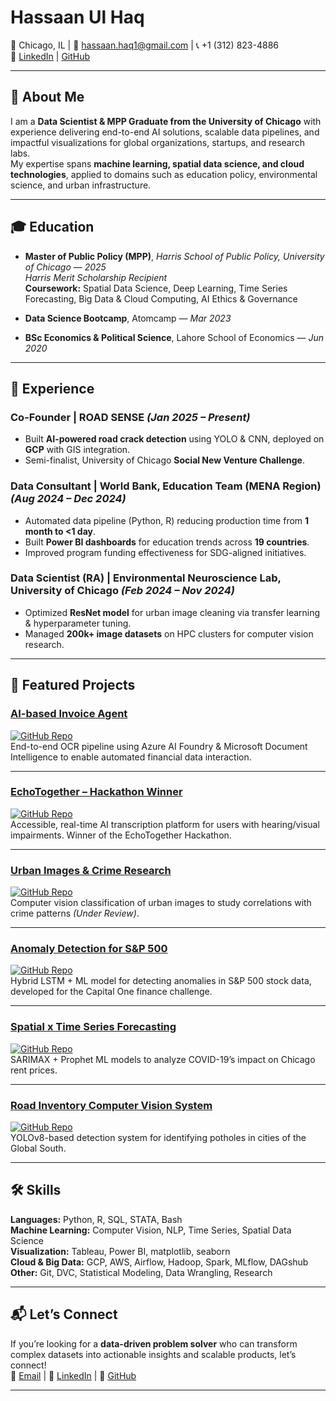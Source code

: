# Hassaan Ul Haq

📍 Chicago, IL | 📧 [hassaan.haq1@gmail.com](mailto:hassaan.haq1@gmail.com) | 📞 +1 (312) 823-4886  
🔗 [LinkedIn](https://www.linkedin.com/in/hassaanulhaq01/) | [GitHub](https://github.com/hassaanuh)  

---

## 👋 About Me
I am a **Data Scientist & MPP Graduate from the University of Chicago** with experience delivering end-to-end AI solutions, scalable data pipelines, and impactful visualizations for global organizations, startups, and research labs.  
My expertise spans **machine learning, spatial data science, and cloud technologies**, applied to domains such as education policy, environmental science, and urban infrastructure.

---

## 🎓 Education
- **Master of Public Policy (MPP)**, *Harris School of Public Policy, University of Chicago* — *2025*  
  *Harris Merit Scholarship Recipient*  
  **Coursework:** Spatial Data Science, Deep Learning, Time Series Forecasting, Big Data & Cloud Computing, AI Ethics & Governance  

- **Data Science Bootcamp**, Atomcamp — *Mar 2023*  

- **BSc Economics & Political Science**, Lahore School of Economics — *Jun 2020*  

---

## 💼 Experience

### **Co-Founder** | ROAD SENSE *(Jan 2025 – Present)*  
- Built **AI-powered road crack detection** using YOLO & CNN, deployed on **GCP** with GIS integration.  
- Semi-finalist, University of Chicago **Social New Venture Challenge**.

### **Data Consultant** | World Bank, Education Team (MENA Region) *(Aug 2024 – Dec 2024)*  
- Automated data pipeline (Python, R) reducing production time from **1 month to <1 day**.  
- Built **Power BI dashboards** for education trends across **19 countries**.  
- Improved program funding effectiveness for SDG-aligned initiatives.

### **Data Scientist (RA)** | Environmental Neuroscience Lab, University of Chicago *(Feb 2024 – Nov 2024)*  
- Optimized **ResNet model** for urban image cleaning via transfer learning & hyperparameter tuning.  
- Managed **200k+ image datasets** on HPC clusters for computer vision research.  

---

## 🚀 Featured Projects  

### [AI-based Invoice Agent](#)  
[![GitHub Repo](https://img.shields.io/badge/Code-GitHub-black?logo=github)](#)  
End-to-end OCR pipeline using Azure AI Foundry & Microsoft Document Intelligence to enable automated financial data interaction.

---

### [EchoTogether – Hackathon Winner](#)  
[![GitHub Repo](https://img.shields.io/badge/Code-GitHub-black?logo=github)](#)  
Accessible, real-time AI transcription platform for users with hearing/visual impairments. Winner of the EchoTogether Hackathon.

---

### [Urban Images & Crime Research](#)  
[![GitHub Repo](https://img.shields.io/badge/Code-GitHub-black?logo=github)](#)  
Computer vision classification of urban images to study correlations with crime patterns *(Under Review)*.

---

### [Anomaly Detection for S&P 500](#)  
[![GitHub Repo](https://img.shields.io/badge/Code-GitHub-black?logo=github)](#)  
Hybrid LSTM + ML model for detecting anomalies in S&P 500 stock data, developed for the Capital One finance challenge.

---

### [Spatial x Time Series Forecasting](#)  
[![GitHub Repo](https://img.shields.io/badge/Code-GitHub-black?logo=github)](#)  
SARIMAX + Prophet ML models to analyze COVID-19’s impact on Chicago rent prices.

---

### [Road Inventory Computer Vision System](#)  
[![GitHub Repo](https://img.shields.io/badge/Code-GitHub-black?logo=github)](#)  
YOLOv8-based detection system for identifying potholes in cities of the Global South.

---

## 🛠 Skills

**Languages:** Python, R, SQL, STATA, Bash  
**Machine Learning:** Computer Vision, NLP, Time Series, Spatial Data Science  
**Visualization:** Tableau, Power BI, matplotlib, seaborn  
**Cloud & Big Data:** GCP, AWS, Airflow, Hadoop, Spark, MLflow, DAGshub  
**Other:** Git, DVC, Statistical Modeling, Data Wrangling, Research  

---

## 📬 Let’s Connect
If you’re looking for a **data-driven problem solver** who can transform complex datasets into actionable insights and scalable products, let’s connect!  
📧 [Email](mailto:hassaan.haq1@gmail.com) | 🔗 [LinkedIn](https://www.linkedin.com/in/hassaanulhaq01/) | 🐙 [GitHub](https://github.com/hassaanuh)

---
